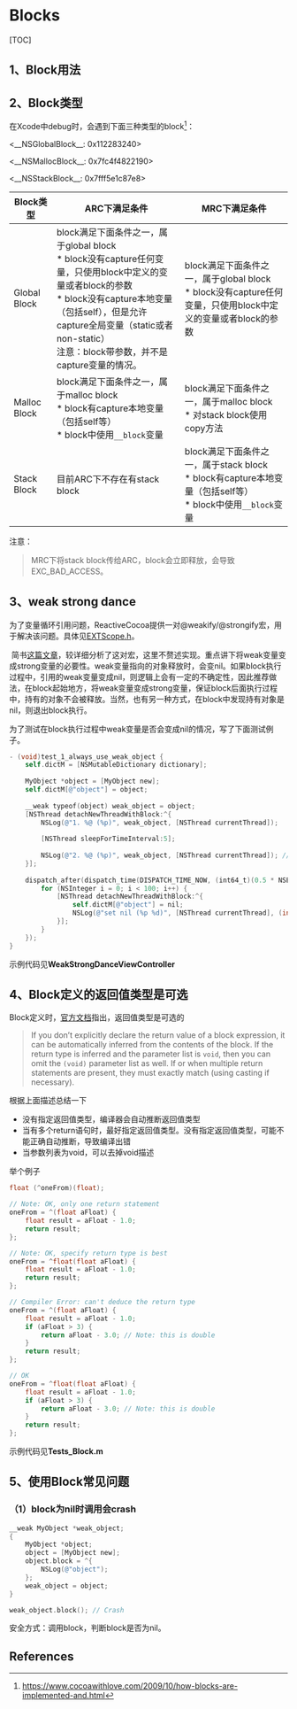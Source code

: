 # Blocks

[TOC]

## 1、Block用法



## 2、Block类型

在Xcode中debug时，会遇到下面三种类型的block[^1]：

<\_\_NSGlobalBlock\_\_: 0x112283240> 

<\_\_NSMallocBlock\_\_: 0x7fc4f4822190> 

<\_\_NSStackBlock\_\_: 0x7fff5e1c87e8> 



| Block类型    | ARC下满足条件                                                | MRC下满足条件                                                |
| ------------ | ------------------------------------------------------------ | ------------------------------------------------------------ |
| Global Block | block满足下面条件之一，属于global block<br/>* block没有capture任何变量，只使用block中定义的变量或者block的参数<br/>* block没有capture本地变量（包括self），但是允许capture全局变量（static或者non-static）<br/>注意：block带参数，并不是capture变量的情况。 | block满足下面条件之一，属于global block<br/>* block没有capture任何变量，只使用block中定义的变量或者block的参数 |
| Malloc Block | block满足下面条件之一，属于malloc block<br/>* block有capture本地变量（包括self等）<br/>* block中使用`__block`变量 | block满足下面条件之一，属于malloc block<br/>* 对stack block使用copy方法 |
| Stack Block  | 目前ARC下不存在有stack block                                 | block满足下面条件之一，属于stack block<br/>* block有capture本地变量（包括self等）<br/>* block中使用`__block`变量 |



注意：

> MRC下将stack block传给ARC，block会立即释放，会导致EXC_BAD_ACCESS。 









## 3、weak strong dance

​       为了变量循环引用问题，ReactiveCocoa提供一对@weakify/@strongify宏，用于解决该问题。具体见[EXTScope.h](https://github.com/ReactiveCocoa/ReactiveObjC/blob/master/ReactiveObjC/extobjc/EXTScope.h#L83)。

​        简书[这篇文章](https://www.jianshu.com/p/9e18f28bf28d)，较详细分析了这对宏，这里不赘述实现。重点讲下将weak变量变成strong变量的必要性。weak变量指向的对象释放时，会变nil。如果block执行过程中，引用的weak变量变成nil，则逻辑上会有一定的不确定性，因此推荐做法，在block起始地方，将weak变量变成strong变量，保证block后面执行过程中，持有的对象不会被释放。当然，也有另一种方式，在block中发现持有对象是nil，则退出block执行。

​        为了测试在block执行过程中weak变量是否会变成nil的情况，写了下面测试例子。

```objective-c
- (void)test_1_always_use_weak_object {
    self.dictM = [NSMutableDictionary dictionary];
    
    MyObject *object = [MyObject new];
    self.dictM[@"object"] = object;
    
    __weak typeof(object) weak_object = object;
    [NSThread detachNewThreadWithBlock:^{
        NSLog(@"1. %@ (%p)", weak_object, [NSThread currentThread]);
        
        [NSThread sleepForTimeInterval:5];
        
        NSLog(@"2. %@ (%p)", weak_object, [NSThread currentThread]); // Maybe nil
    }];
    
    dispatch_after(dispatch_time(DISPATCH_TIME_NOW, (int64_t)(0.5 * NSEC_PER_SEC)), dispatch_get_main_queue(), ^{
        for (NSInteger i = 0; i < 100; i++) {
            [NSThread detachNewThreadWithBlock:^{
                self.dictM[@"object"] = nil;
                NSLog(@"set nil (%p %d)", [NSThread currentThread], (int)i);
            }];
        }
    });
}
```

示例代码见**WeakStrongDanceViewController**



## 4、Block定义的返回值类型是可选

Block定义时，[官方文档](https://developer.apple.com/library/archive/documentation/Cocoa/Conceptual/Blocks/Articles/bxDeclaringCreating.html)指出，返回值类型是可选的

> If you don’t explicitly declare the return value of a block expression, it can be automatically inferred from the contents of the block. If the return type is inferred and the parameter list is `void`, then you can omit the `(void)` parameter list as well. If or when multiple return statements are present, they must exactly match (using casting if necessary).

根据上面描述总结一下

* 没有指定返回值类型，编译器会自动推断返回值类型
* 当有多个return语句时，最好指定返回值类型。没有指定返回值类型，可能不能正确自动推断，导致编译出错
* 当参数列表为void，可以去掉void描述



举个例子

```objective-c
float (^oneFrom)(float);

// Note: OK, only one return statement
oneFrom = ^(float aFloat) {
    float result = aFloat - 1.0;
    return result;
};

// Note: OK, specify return type is best
oneFrom = ^float(float aFloat) {
    float result = aFloat - 1.0;
    return result;
};

// Compiler Error: can't deduce the return type
oneFrom = ^(float aFloat) {
    float result = aFloat - 1.0;
    if (aFloat > 3) {
        return aFloat - 3.0; // Note: this is double
    }
    return result;
};

// OK
oneFrom = ^float(float aFloat) {
    float result = aFloat - 1.0;
    if (aFloat > 3) {
        return aFloat - 3.0; // Note: this is double
    }
    return result;
};
```

示例代码见**Tests_Block.m**



## 5、使用Block常见问题

### （1）block为nil时调用会crash

```objective-c
__weak MyObject *weak_object;
{
    MyObject *object;
    object = [MyObject new];
    object.block = ^{
        NSLog(@"object");
    };
    weak_object = object;
}

weak_object.block(); // Crash
```

安全方式：调用block，判断block是否为nil。



## References

[^1]: https://www.cocoawithlove.com/2009/10/how-blocks-are-implemented-and.html

